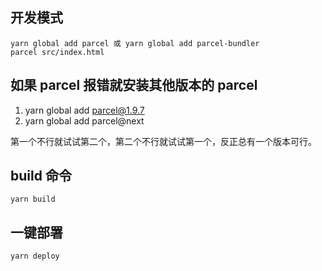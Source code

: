 ## 开发模式

```
yarn global add parcel 或 yarn global add parcel-bundler
parcel src/index.html
```

## 如果 parcel 报错就安装其他版本的 parcel

1. yarn global add parcel@1.9.7
2. yarn global add parcel@next

第一个不行就试试第二个，第二个不行就试试第一个，反正总有一个版本可行。

## build 命令

```
yarn build
```

## 一键部署

```
yarn deploy

```
